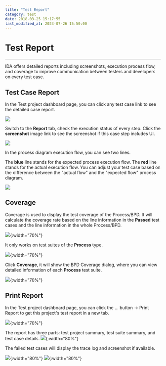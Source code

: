 ```yaml
---
title: "Test Report"
category: test
date: 2018-03-25 15:17:55
last_modified_at: 2023-07-26 15:50:00
---
```


# Test Report
***

IDA offers detailed reports including screenshots, execution process flow, and coverage to improve communication between testers and developers on every test case.

## Test Case Report

In the Test project dashboard page, you can click any test case link to see the detailed case report.

  ![][testcase_list]

  Switch to the **Report** tab, check the execution status of every step.
  Click the **screenshot** image link to see the screenshot if this case step includes UI.

  ![][testcase_step_status]

  In the process diagram execution flow, you can see two lines.

  The **blue** line stands for the expected process execution flow.
  The **red** line stands for the actual execution flow.
  You can adjust your test case based on the difference between the "actual flow" and the "expected flow" process diagram.

  ![][test_BPD_test_case_diagram]

## Coverage

Coverage is used to display the test coverage of the Process/BPD. It will calculate the coverage rate based on the line information in the **Passed** test cases and the line information in the whole Process/BPD.

  ![][dashboard_coverage]{:width="70%"}

It only works on test suites of the **Process** type.

  ![][generate_test_cases_artifact_type]{:width="70%"}

Click **Coverage**, it will show the BPD Coverage dialog, where you can view detailed information of each **Process** test suite.

  ![][bpd_coverage]{:width="70%"}


## Print Report

In the Test project dashboard page, you can click the ... button -> Print Report to get this project's test report in a new tab.

  ![][print_report]{:width="70%"}

The report has three parts: test project summary, test suite summary, and test case details.
    ![][print_repot_summary]{:width="80%"}

The failed test cases will display the trace log and screenshot if available.

   ![][print_report_failed]{:width="80%"}
   ![][print_report_failed_2]{:width="80%"}

   [testcase_list]: ../images/test/test_case_dashboard.png
   [testcase_step_status]: ../images/test/test_case_step_status.png
   [test_BPD_test_case_diagram]: ../images/test/test_BPD_test_case_diagram.PNG
   [bpd_coverage]: ../images/test/bpd_coverage.png
   [dashboard_coverage]: ../images/test/dashboard_coverage.png
   [generate_test_cases_artifact_type]: ../images/test/generate_test_cases_artifact_type.png
   [print_report]: ../images/test/print_report.png
   [print_repot_summary]: ../images/test/print_repot_summary.png
   [print_report_failed]: ../images/test/print_report_failed.png
   [print_report_failed_2]: ../images/test/print_report_failed_2.png